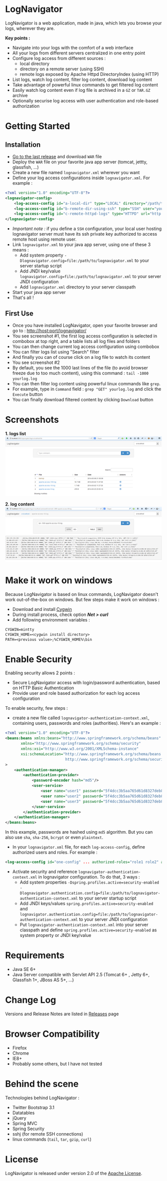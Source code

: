 # LogNavigator

LogNavigator is a web application, made in java, which lets you browse your logs, wherever they are.

**Key points :**
- Navigate into your logs with the comfort of a web interface
- All your logs from different servers centralized in one entry point
- Configure log access from different sources : 
    - local directory
    - directory on a remote server (using SSH)
    - remote logs exposed by Apache Httpd DirectoryIndex (using HTTP)
- List logs, watch log content, filter log content, download log content
- Take advantage of powerful linux commands to get filtered log content
- Easily watch log content even if log file is archived in a `GZ` or `TAR.GZ` archive
- Optionally securise log access with user authentication and role-based authorization


# Getting Started

## Installation

- [Go to the last release](https://github.com/fbaligand/lognavigator/releases/latest) and download `WAR` file
- Deploy the `WAR` file on your favorite java app server (tomcat, jettty, glassfish, ...)
- Create a new file named `lognavigator.xml` wherever you want
- Define your log access configurations inside `lognavigator.xml`. For example :
```xml
<?xml version="1.0" encoding="UTF-8"?>
<lognavigator-config>
    <log-access-config id="a-local-dir" type="LOCAL" directory="/path/to/logs" display-group="local-configs" />
    <log-access-config id="b-remote-dir-using-ssh" type="SSH" user="your-user" host="remote-host" directory="/path/to/logs" display-group="remote-configs" />
    <log-access-config id="c-remote-httpd-logs" type="HTTPD" url="http://archive.apache.org/dist/tomcat/" display-group="httpd-configs" />
</lognavigator-config>
```
- _Important note :_ if you define a `SSH` configuration, your local user hosting lognavigator server must have its ssh private key authorized to access remote host using remote user.
- Link `lognavigator.xml` to your java app server, using one of these 3 means : 
    - Add system property `-Dlognavigator.config=file:/path/to/lognavigator.xml` to your server startup script
    - Add JNDI key/value `lognavigator.config=file:/path/to/lognavigator.xml` to your server JNDI configuration
    - Add `lognavigator.xml` directory to your server classpath
- Start your java app server
- That's all !


## First Use

- Once you have installed LogNavigator, open your favorite browser and go to :
[http://host:port/lognavigator/](http://host:port/lognavigator/)
- You see screenshot #1, the first log access configuration is selected in combobox at top right, and a table lists all log files and folders
- You can then change current log access configuration using combobox
- You can filter logs list using "Search" filter
- And finally you can of course click on a log file to watch its content
- You see screenshot #2
- By default, you see the 1000 last lines of the file (to avoid browser freeze due to too much content), using this command : `tail -1000 yourlog.log`
- You can then filter log content using powerful linux commands like `grep`.
- For example, type in `Command` field : `grep "GET" yourlog.log` and click the `Execute` button
- You can finally download filtered content by clicking `Download` button


# Screenshots

**1. logs list**
![](src/site/logs-list.png?raw=true)

**2. log content**
![](src/site/log-content.png?raw=true)


# Make it work on windows

Because LogNavigator is based on linux commands, LogNavigator doesn't work out-of-the-box on windows. But few steps make it work on windows :
- Download and install [Cygwin](http://cygwin.com/install.html)
- During install process, check option **_Net > curl_**
- Add following environment variables :
```dos
CYGWIN=mintty
CYGWIN_HOME=<cygwin install directory>
PATH=<previous value>;%CYGWIN_HOME%\bin
```

# Enable Security

Enabling security allows 2 points :
- Secure LogNavigator access with login/password authentication, based on HTTP Basic Authentication
- Provide user and role based authorization for each log access configuration

To enable security, few steps :
- create a new file called `lognavigator-authentication-context.xml`, containing users, passwords and roles (authorities).
Here's an example :
```xml
<?xml version="1.0" encoding="UTF-8"?>
<beans:beans xmlns:beans="http://www.springframework.org/schema/beans"
	   xmlns="http://www.springframework.org/schema/security"
	   xmlns:xsi="http://www.w3.org/2001/XMLSchema-instance" 
	   xsi:schemaLocation="http://www.springframework.org/schema/beans http://www.springframework.org/schema/beans/spring-beans.xsd
                           http://www.springframework.org/schema/security http://www.springframework.org/schema/security/spring-security.xsd"
>
	<authentication-manager>
		<authentication-provider>
			<password-encoder hash="md5"/>
			<user-service>
				<user name="user1" password="5f4dcc3b5aa765d61d8327deb882cf99" authorities="role1, role2" />
				<user name="user2" password="5f4dcc3b5aa765d61d8327deb882cf99" authorities="role3" />
				<user name="user3" password="5f4dcc3b5aa765d61d8327deb882cf99" authorities="" />
			</user-service>
		</authentication-provider>
	</authentication-manager>
</beans:beans>
```
In this example, passwords are hashed using `md5` algorithm. But you can also use `sha`, `sha-256`, `bcrypt` or even `plaintext`.

- In your `lognavigator.xml` file, for each `log-access-config`, define authorized users and roles.
For example : 
```xml
<log-access-config id="one-config" ... authorized-roles="role1 role2" authorized-users="user1" />
```

- Activate security and reference `lognavigator-authentication-context.xml` in lognavigator configuration. To do that, 3 ways :
    - Add system properties `-Dspring.profiles.active=security-enabled -Dlognavigator.authentication.config=file:/path/to/lognavigator-authentication-context.xml` to your server startup script
    - Add JNDI keys/values `spring.profiles.active=security-enabled` and `lognavigator.authentication.config=file:/path/to/lognavigator-authentication-context.xml` to your server JNDI configuration
    - Put `lognavigator-authentication-context.xml` into your server classpath and define `spring.profiles.active=security-enabled` as system property or JNDI key/value 


# Requirements

- Java SE 6+
- Java Server compatible with Servlet API 2.5 (Tomcat 6+ , Jetty 6+, Glassfish 1+, JBoss AS 5+, ...)


# Change Log

Versions and Release Notes are listed in [Releases](https://github.com/fbaligand/lognavigator/releases) page


# Browser Compatibility

- Firefox
- Chrome
- IE8+
- Probably some others, but I have not tested


# Behind the scene

Technologies behind LogNavigator :
- Twitter Bootstrap 3.1
- Datatables
- jQuery
- Spring MVC
- Spring Security
- sshj (for remote SSH connections)
- linux commands (`tail`, `tar`, `gzip`, `curl`)


# License

LogNavigator is released under version 2.0 of the [Apache License](http://www.apache.org/licenses/LICENSE-2.0).
